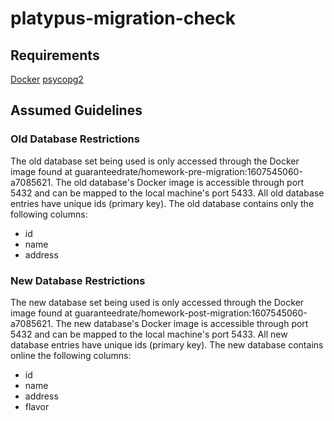 # platypus-migration-check
## Requirements
[Docker](https://www.docker.com/products/docker-desktop)
[psycopg2](https://pypi.org/project/psycopg2/#files)

## Assumed Guidelines
### Old Database Restrictions
The old database set being used is only accessed through the Docker image found at guaranteedrate/homework-pre-migration:1607545060-a7085621.
The old database's Docker image is accessible through port 5432 and can be mapped to the local machine's port 5433.
All old database entries have unique ids (primary key).
The old database contains only the following columns:
- id
- name
- address

### New Database Restrictions
The new database set being used is only accessed through the Docker image found at guaranteedrate/homework-post-migration:1607545060-a7085621.
The new database's Docker image is accessible through port 5432 and can be mapped to the local machine's port 5433.
All new database entries have unique ids (primary key).
The new database contains online the following columns:
- id
- name
- address
- flavor